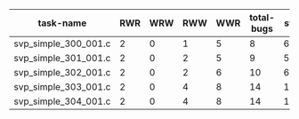 | task-name | RWR | WRW | RWW | WWR | total-bugs | state | total time(ms) |
|---|---|---|---|---|---|---|---|
| svp_simple_300_001.c | 2 | 0 | 1 | 5 | 8 | 623 | 85 |
| svp_simple_301_001.c | 2 | 0 | 2 | 5 | 9 | 550 | 70 |
| svp_simple_302_001.c | 2 | 0 | 2 | 6 | 10 | 672 | 94 |
| svp_simple_303_001.c | 2 | 0 | 4 | 8 | 14 | 1088 | 150 |
| svp_simple_304_001.c | 2 | 0 | 4 | 8 | 14 | 1090 | 150 |
